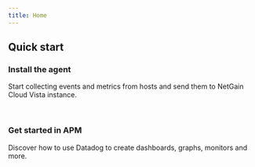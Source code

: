 ```yaml
---
title: Home
---
```


## Quick start
### Install the agent
  Start collecting events and metrics from hosts and send them to NetGain Cloud Vista instance.

<br>

### Get started in APM
  Discover how to use Datadog to create dashboards, graphs, monitors and more.

